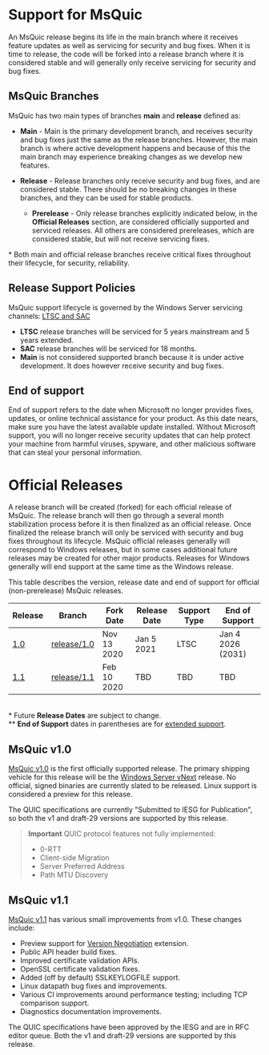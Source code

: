 # Support for MsQuic

An MsQuic release begins its life in the main branch where it receives feature updates as well as servicing for security and bug fixes. When it is time to release, the code will be forked into a release branch where it is considered stable and will generally only receive servicing for security and bug fixes.

## MsQuic Branches

MsQuic has two main types of branches **main** and **release** defined as:

* **Main** - Main is the primary development branch, and receives security and bug fixes just the same as the release branches. However, the main branch is where active development happens and because of this the main branch may experience breaking changes as we develop new features.

* **Release** - Release branches only receive security and bug fixes, and are considered stable. There should be no breaking changes in these branches, and they can be used for stable products.

  * **Prerelease** - Only release branches explicitly indicated below, in the **Official Releases** section, are considered officially supported and serviced releases. All others are considered prereleases, which are considered stable, but will not receive servicing fixes.

\* Both main and official release branches receive critical fixes throughout their lifecycle, for security, reliability.

## Release Support Policies

MsQuic support lifecycle is governed by the Windows Server servicing channels: [LTSC and SAC](https://docs.microsoft.com/en-us/windows-server/get-started-19/servicing-channels-19)

* **LTSC** release branches will be serviced for 5 years mainstream and 5 years extended.
* **SAC** release branches will be serviced for 18 months.
* **Main** is not considered supported branch because it is under active development. It does however receive security and bug fixes.

## End of support

End of support refers to the date when Microsoft no longer provides fixes, updates, or online technical assistance for your product. As this date nears, make sure you have the latest available update installed. Without Microsoft support, you will no longer receive security updates that can help protect your machine from harmful viruses, spyware, and other malicious software that can steal your personal information.

# Official Releases

A release branch will be created (forked) for each official release of MsQuic. The release branch will then go through a several month stabilization process before it is then finalized as an official release. Once finalized the release branch will only be serviced with security and bug fixes throughout its lifecycle. MsQuic official releases generally will correspond to Windows releases, but in some cases additional future releases may be created for other major products. Releases for Windows generally will end support at the same time as the Windows release.

This table describes the version, release date and end of support for official (non-prerelease) MsQuic releases.

| Release | Branch | Fork Date | Release Date | Support Type | End of Support |
| -- | -- | -- | -- | -- | -- |
| [1.0](https://github.com/microsoft/msquic/releases/tag/v1.0.0-129524) | [release/1.0](https://github.com/microsoft/msquic/tree/release/1.0) | Nov 13 2020 | Jan 5 2021 | LTSC | Jan 4 2026 (2031) |
| [1.1](https://github.com/microsoft/msquic/releases/tag/v1.0.0-129524) | [release/1.1](https://github.com/microsoft/msquic/tree/release/1.1) | Feb 10 2020 | TBD | TBD | TBD |

<br>\* Future **Release Dates** are subject to change.
<br>\** **End of Support** dates in parentheses are for [extended support](https://docs.microsoft.com/en-us/windows-server/get-started-19/servicing-channels-19#long-term-servicing-channel-ltsc).

## MsQuic v1.0

[MsQuic v1.0](https://github.com/microsoft/msquic/releases/tag/v1.0.0-129524) is the first officially supported release. The primary shipping vehicle for this release will be the [Windows Server vNext](https://techcommunity.microsoft.com/t5/windows-server-insiders/announcing-windows-server-preview-build-20282/m-p/2061907) release. No official, signed binaries are currently slated to be released. Linux support is considered a preview for this release.

The QUIC specifications are currently "Submitted to IESG for Publication", so both the v1 and draft-29 versions are supported by this release.

> **Important** QUIC protocol features not fully implemented:
>
>  * 0-RTT
>  * Client-side Migration
>  * Server Preferred Address
>  * Path MTU Discovery

## MsQuic v1.1

[MsQuic v1.1](https://github.com/microsoft/msquic/releases/tag/v1.0.0-129524) has various small improvements from v1.0. These changes include:

 - Preview support for [Version Negotiation](https://tools.ietf.org/html/draft-ietf-quic-version-negotiation-03) extension.
 - Public API header build fixes.
 - Improved certificate validation APIs.
 - OpenSSL certificate validation fixes.
 - Added (off by default) SSLKEYLOGFILE support.
 - Linux datapath bug fixes and improvements.
 - Various CI improvements around performance testing; including TCP comparison support.
 - Diagnostics documentation improvements.

The QUIC specifications have been approved by the IESG and are in RFC editor queue. Both the v1 and draft-29 versions are supported by this release.
